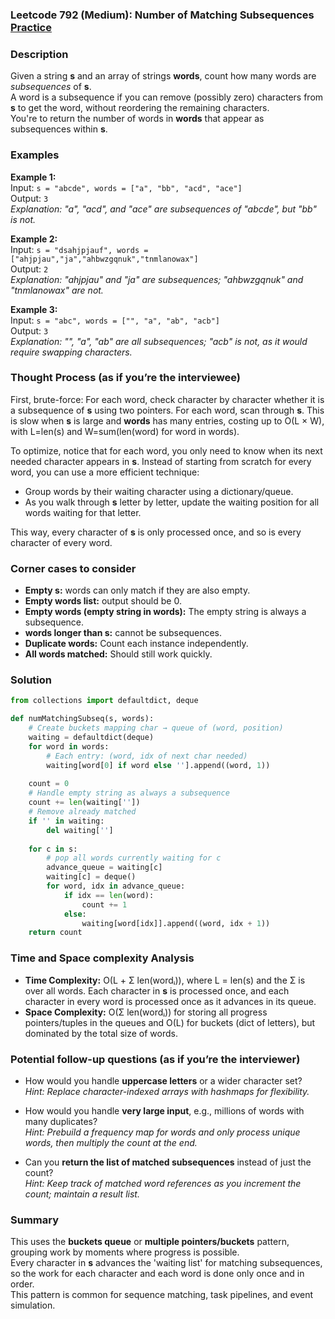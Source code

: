 ### Leetcode 792 (Medium): Number of Matching Subsequences [Practice](https://leetcode.com/problems/number-of-matching-subsequences)

### Description  
Given a string **s** and an array of strings **words**, count how many words are *subsequences* of **s**.  
A word is a subsequence if you can remove (possibly zero) characters from **s** to get the word, without reordering the remaining characters.  
You're to return the number of words in **words** that appear as subsequences within **s**.

### Examples  

**Example 1:**  
Input: `s = "abcde", words = ["a", "bb", "acd", "ace"]`  
Output: `3`  
*Explanation: "a", "acd", and "ace" are subsequences of "abcde", but "bb" is not.*

**Example 2:**  
Input: `s = "dsahjpjauf", words = ["ahjpjau","ja","ahbwzgqnuk","tnmlanowax"]`  
Output: `2`  
*Explanation: "ahjpjau" and "ja" are subsequences; "ahbwzgqnuk" and "tnmlanowax" are not.*

**Example 3:**  
Input: `s = "abc", words = ["", "a", "ab", "acb"]`  
Output: `3`  
*Explanation: "", "a", "ab" are all subsequences; "acb" is not, as it would require swapping characters.*

### Thought Process (as if you’re the interviewee)  

First, brute-force: For each word, check character by character whether it is a subsequence of **s** using two pointers. For each word, scan through **s**. This is slow when **s** is large and **words** has many entries, costing up to O(L × W), with L=len(s) and W=sum(len(word) for word in words).

To optimize, notice that for each word, you only need to know when its next needed character appears in **s**. Instead of starting from scratch for every word, you can use a more efficient technique:  
- Group words by their waiting character using a dictionary/queue.  
- As you walk through **s** letter by letter, update the waiting position for all words waiting for that letter.

This way, every character of **s** is only processed once, and so is every character of every word.

### Corner cases to consider  
- **Empty s:** words can only match if they are also empty.
- **Empty words list:** output should be 0.
- **Empty words (empty string in words):** The empty string is always a subsequence.
- **words longer than s:** cannot be subsequences.
- **Duplicate words:** Count each instance independently.
- **All words matched:** Should still work quickly.

### Solution

```python
from collections import defaultdict, deque

def numMatchingSubseq(s, words):
    # Create buckets mapping char → queue of (word, position)
    waiting = defaultdict(deque)
    for word in words:
        # Each entry: (word, idx of next char needed)
        waiting[word[0] if word else ''].append((word, 1))
    
    count = 0
    # Handle empty string as always a subsequence
    count += len(waiting[''])
    # Remove already matched
    if '' in waiting:
        del waiting['']
    
    for c in s:
        # pop all words currently waiting for c
        advance_queue = waiting[c]
        waiting[c] = deque()
        for word, idx in advance_queue:
            if idx == len(word):
                count += 1
            else:
                waiting[word[idx]].append((word, idx + 1))
    return count
```

### Time and Space complexity Analysis  

- **Time Complexity:** O(L + Σ len(wordᵢ)), where L = len(s) and the Σ is over all words. Each character in **s** is processed once, and each character in every word is processed once as it advances in its queue.
- **Space Complexity:** O(Σ len(wordᵢ)) for storing all progress pointers/tuples in the queues and O(L) for buckets (dict of letters), but dominated by the total size of words.

### Potential follow-up questions (as if you’re the interviewer)  

- How would you handle **uppercase letters** or a wider character set?  
  *Hint: Replace character-indexed arrays with hashmaps for flexibility.*

- How would you handle **very large input**, e.g., millions of words with many duplicates?  
  *Hint: Prebuild a frequency map for words and only process unique words, then multiply the count at the end.*

- Can you **return the list of matched subsequences** instead of just the count?  
  *Hint: Keep track of matched word references as you increment the count; maintain a result list.*

### Summary  
This uses the **buckets queue** or **multiple pointers/buckets** pattern, grouping work by moments where progress is possible.  
Every character in **s** advances the 'waiting list' for matching subsequences, so the work for each character and each word is done only once and in order.  
This pattern is common for sequence matching, task pipelines, and event simulation.